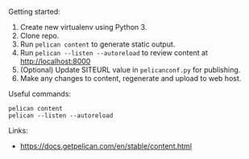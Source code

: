 Getting started:

1. Create new virtualenv using Python 3.
1. Clone repo.
1. Run `pelican content` to generate static output.
1. Run `pelican --listen --autoreload` to review content at <http://localhost:8000>
1. (Optional) Update SITEURL value in `pelicanconf.py` for publishing.
1. Make any changes to content, regenerate and upload to web host.

Useful commands:

    pelican content
    pelican --listen --autoreload

Links:

- https://docs.getpelican.com/en/stable/content.html
